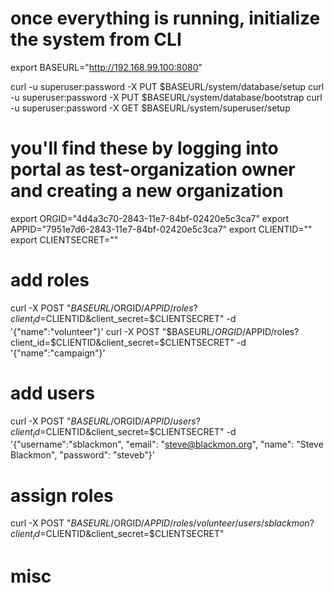 # once everything is running, initialize the system from CLI

export BASEURL="http://192.168.99.100:8080"

curl -u superuser:password -X PUT $BASEURL/system/database/setup
curl -u superuser:password -X PUT $BASEURL/system/database/bootstrap
curl -u superuser:password -X GET $BASEURL/system/superuser/setup    

# you'll find these by logging into portal as test-organization owner and creating a new organization
export ORGID="4d4a3c70-2843-11e7-84bf-02420e5c3ca7"
export APPID="7951e7d6-2843-11e7-84bf-02420e5c3ca7"
export CLIENTID=""
export CLIENTSECRET=""

# add roles

curl -X POST "$BASEURL/$ORGID/$APPID/roles?client_id=$CLIENTID&client_secret=$CLIENTSECRET" -d '{"name":"volunteer"}'
curl -X POST "$BASEURL/$ORGID/$APPID/roles?client_id=$CLIENTID&client_secret=$CLIENTSECRET" -d '{"name":"campaign"}'

# add users

curl -X POST "$BASEURL/$ORGID/$APPID/users?client_id=$CLIENTID&client_secret=$CLIENTSECRET" -d '{"username":"sblackmon", "email": "steve@blackmon.org", "name": "Steve Blackmon", "password": "steveb"}'

# assign roles

curl -X POST "$BASEURL/$ORGID/$APPID/roles/volunteer/users/sblackmon?client_id=$CLIENTID&client_secret=$CLIENTSECRET"

# misc
